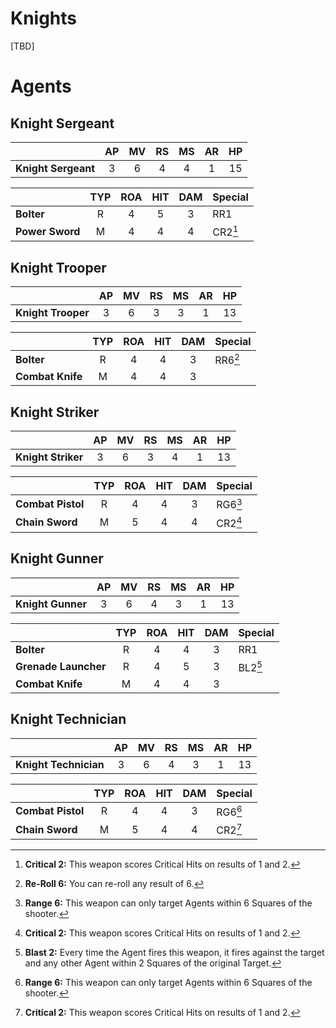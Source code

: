 # Knights

[TBD]

# Agents

## Knight Sergeant

||AP|MV|RS|MS|AR|HP|
|---------------|:----:|:----:|:----:|:----:|:----:|:----:|
|**Knight Sergeant**|3|6|4|4|1|15|

||TYP|ROA|HIT|DAM|Special|
|---------------|:----:|:----:|:----:|:----:|----|
|**Bolter**|R|4|5|3|RR1|
|**Power Sword**|M|4|4|4|CR2[^CR2]|

## Knight Trooper

||AP|MV|RS|MS|AR|HP|
|---------------|:----:|:----:|:----:|:----:|:----:|:----:|
|**Knight Trooper**|3|6|3|3|1|13|

||TYP|ROA|HIT|DAM|Special|
|---------------|:----:|:----:|:----:|:----:|----|
|**Bolter**|R|4|4|3|RR6[^RR6]|
|**Combat Knife**|M|4|4|3||

## Knight Striker

||AP|MV|RS|MS|AR|HP|
|---------------|:----:|:----:|:----:|:----:|:----:|:----:|
|**Knight Striker**|3|6|3|4|1|13|

||TYP|ROA|HIT|DAM|Special|
|---------------|:----:|:----:|:----:|:----:|----|
|**Combat Pistol**|R|4|4|3|RG6[^RG6]|
|**Chain Sword**|M|5|4|4|CR2[^CR2]|

## Knight Gunner

||AP|MV|RS|MS|AR|HP|
|---------------|:----:|:----:|:----:|:----:|:----:|:----:|
|**Knight Gunner**|3|6|4|3|1|13|

||TYP|ROA|HIT|DAM|Special|
|---------------|:----:|:----:|:----:|:----:|----|
|**Bolter**|R|4|4|3|RR1|
|**Grenade Launcher**|R|4|5|3|BL2[^BL2]|
|**Combat Knife**|M|4|4|3||

## Knight Technician

||AP|MV|RS|MS|AR|HP|
|---------------|:----:|:----:|:----:|:----:|:----:|:----:|
|**Knight Technician**|3|6|4|3|1|13|

||TYP|ROA|HIT|DAM|Special|
|---------------|:----:|:----:|:----:|:----:|----|
|**Combat Pistol**|R|4|4|3|RG6[^RG6]|
|**Chain Sword**|M|5|4|4|CR2[^CR2]|

[^BL2]: **Blast 2:** Every time the Agent fires this weapon, it fires against the target and any other Agent within 2 Squares of the original Target.

[^RG6]: **Range 6:** This weapon can only target Agents within 6 Squares of the shooter.

[^CR2]: **Critical 2:** This weapon scores Critical Hits on results of 1 and 2.

[^RR6]: **Re-Roll 6:** You can re-roll any result of 6.